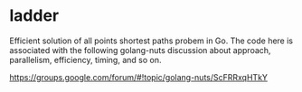 ladder
======

Efficient solution of all points shortest paths probem in Go. The code here is associated with the following golang-nuts discussion about approach, parallelism, efficiency, timing, and so on.

https://groups.google.com/forum/#!topic/golang-nuts/ScFRRxqHTkY
